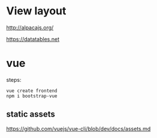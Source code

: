 # View layout

http://alpacajs.org/

https://datatables.net

# vue

steps:

    vue create frontend
    npm i bootstrap-vue
    
    
## static assets

https://github.com/vuejs/vue-cli/blob/dev/docs/assets.md